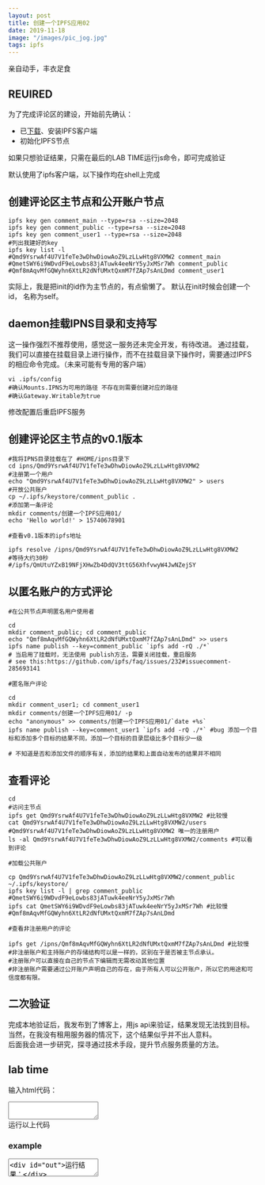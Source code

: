 ```yaml
---
layout: post
title: 创建一个IPFS应用02
date: 2019-11-18
image: "/images/pic_jog.jpg"
tags: ipfs
---
```


亲自动手，丰衣足食

## REUIRED
为了完成评论区的建设，开始前先确认：
- 已[下载](https://dist.ipfs.io/#go-ipfs)、安装IPFS客户端
- 初始化IPFS节点

如果只想验证结果，只需在最后的LAB TIME运行js命令，即可完成验证

默认使用了ipfs客户端，以下操作均在shell上完成

## 创建评论区主节点和公开账户节点

```
ipfs key gen comment_main --type=rsa --size=2048
ipfs key gen comment_public --type=rsa --size=2048
ipfs key gen comment_user1 --type=rsa --size=2048
#列出我建好的key
ipfs key list -l
#Qmd9YsrwAf4U7V1feTe3wDhwDiowAoZ9LzLLwHtg8VXMW2 comment_main   
#QmetSWY6i9WDvdF9eLowbs83jATuwk4eeNrY5yJxMSr7Wh comment_public 
#Qmf8mAqvMfGQWyhn6XtLR2dNfUMxtQxmM7fZAp7sAnLDmd comment_user1

```
实际上，我是把init的id作为主节点的，有点偷懒了。
默认在init时候会创建一个id， 名称为self。


## daemon挂载IPNS目录和支持写
这一操作强烈不推荐使用，感觉这一服务还未完全开发，有待改进。
通过挂载，我们可以直接在挂载目录上进行操作，而不在挂载目录下操作时，需要通过IPFS的相应命令完成。（未来可能有专用的客户端）
```
vi .ipfs/config
#确认Mounts.IPNS为可用的路径 不存在则需要创建对应的路径
#确认Gateway.Writable为true
```
修改配置后重启IPFS服务

## 创建评论区主节点的v0.1版本

```
#我将IPNS目录挂载在了 #HOME/ipns目录下
cd ipns/Qmd9YsrwAf4U7V1feTe3wDhwDiowAoZ9LzLLwHtg8VXMW2
#注册第一个用户
echo "Qmd9YsrwAf4U7V1feTe3wDhwDiowAoZ9LzLLwHtg8VXMW2" > users
#开放公共账户
cp ~/.ipfs/keystore/comment_public .
#添加第一条评论
mkdir comments/创建一个IPFS应用01/
echo 'Hello world!' > 15740678901

#查看v0.1版本的ipfs地址

ipfs resolve /ipns/Qmd9YsrwAf4U7V1feTe3wDhwDiowAoZ9LzLLwHtg8VXMW2  
#等待大约30秒
#/ipfs/QmUtuYZxB19NFjXHwZb4DdQV3ttG56XhfvwyW4JwNZejSY

```

## 以匿名账户的方式评论
```
#在公共节点声明匿名用户使用者

cd  
mkdir comment_public; cd comment_public  
echo "Qmf8mAqvMfGQWyhn6XtLR2dNfUMxtQxmM7fZAp7sAnLDmd" >> users  
ipfs name publish --key=comment_public `ipfs add -rQ ./*`  
# 当启用了挂载时，无法使用 publish方法，需要关闭挂载，重启服务  
# see this:https://github.com/ipfs/faq/issues/232#issuecomment-285693141  

#匿名账户评论

cd  
mkdir comment_user1; cd comment_user1  
mkdir comments/创建一个IPFS应用01/ -p  
echo "anonymous" >> comments/创建一个IPFS应用01/`date +%s`  
ipfs name publish --key=comment_user1 `ipfs add -rQ ./*` #bug 添加一个目标和添加多个目标的结果不同，添加一个目标的目录层级比多个目标少一级  

# 不知道是否和添加文件的顺序有关，添加的结果和上面自动发布的结果并不相同
```

## 查看评论

```
cd
#访问主节点
ipfs get Qmd9YsrwAf4U7V1feTe3wDhwDiowAoZ9LzLLwHtg8VXMW2 #比较慢  
cat Qmd9YsrwAf4U7V1feTe3wDhwDiowAoZ9LzLLwHtg8VXMW2/users #Qmd9YsrwAf4U7V1feTe3wDhwDiowAoZ9LzLLwHtg8VXMW2 唯一的注册用户  
ls -al Qmd9YsrwAf4U7V1feTe3wDhwDiowAoZ9LzLLwHtg8VXMW2/comments #可以看到评论  

#加载公共账户

cp Qmd9YsrwAf4U7V1feTe3wDhwDiowAoZ9LzLLwHtg8VXMW2/comment_public ~/.ipfs/keystore/  
ipfs key list -l | grep comment_public  #QmetSWY6i9WDvdF9eLowbs83jATuwk4eeNrY5yJxMSr7Wh  
ipfs cat QmetSWY6i9WDvdF9eLowbs83jATuwk4eeNrY5yJxMSr7Wh #比较慢 #Qmf8mAqvMfGQWyhn6XtLR2dNfUMxtQxmM7fZAp7sAnLDmd  

#查看非注册用户的评论

ipfs get /ipns/Qmf8mAqvMfGQWyhn6XtLR2dNfUMxtQxmM7fZAp7sAnLDmd #比较慢  
#非注册账户和主持账户的存储结构可以是一样的，区别在于是否被主节点承认。  
#注册账户可以直接在自己的节点下编辑而无需改动其他位置  
#非注册账户需要通过公开账户声明自己的存在，由于所有人可以公开账户，所以它的用途和可信度都有限。  

```

## 二次验证

完成本地验证后，我发布到了博客上，用js api来验证，结果发现无法找到目标。当然，在我没有租用服务器的情况下，这个结果似乎并不出人意料。  
后面我会进一步研究，探寻通过技术手段，提升节点服务质量的方法。
<!--
ipfs的寻址简直是场灾难。如果节点只是分布的部署在个人终端上，那明星资源会像一颗行星那样瞩目，而小众资源将如同尘埃，难以寻觅。分布式技术似乎完全离不开中心的支持。  
从这点来看，它完全没有资格取代现有的Web。    
如果我们采用一定技术手段进行改造。比如使用私有链的方法，进行特定目标群体的加速。那又为什么要舍弃现在的DNS和CDN呢？
 -->

## lab time

输入html代码：
<script type="application/javascript">
(function() {
	window.onload = function() {
		const codeArea = document.getElementById("exp_in");
		const button = document.getElementById("exp_but");
		button.onclick = function() {
			const n = codeArea.value;
            const newWin = window.open("", "", "");
            newWin.opener = null
            newWin.document.write(n)
            newWin.document.close();
		}
		var codes = document.getElementsByClassName("code")
		Array.prototype.forEach.call(codes,function(code) {
		    code.onfocus = function() {
		      var codeArea = document.getElementById("exp_in");
		      codeArea.value = code.textContent
		    }
		})
	}
})()
</script>

<textarea id="exp_in"> 
</textarea>
<br>
<div class="button" id="exp_but">运行以上代码</div>

### example
<textarea class="code">
<div id="out">运行结果：</div>
<script src="https://cdn.jsdelivr.net/npm/ipfs/dist/index.js"></script>
<script type="text/javascript">
    document.addEventListener('DOMContentLoaded', async () => {
        const node = await Ipfs.create({ repo: 'ipfs-' + Math.random() })
        window.node = node
        //document.getElementById('out').innerHTML += "<br>" + sth
        //node.ls
        //node.cat
    })
</script>
</textarea>
